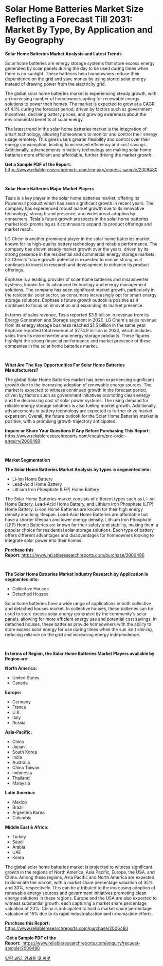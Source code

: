 <p><h1>Solar Home Batteries Market Size Reflecting a Forecast Till 2031: Market By Type, By Application and By Geography</h1></p><p><strong>Solar Home Batteries Market Analysis and Latest Trends</strong></p>
<p><p>Solar home batteries are energy storage systems that store excess energy generated by solar panels during the day to be used during times when there is no sunlight. These batteries help homeowners reduce their dependence on the grid and save money by using stored solar energy instead of drawing power from the electricity grid.</p><p>The global solar home batteries market is experiencing steady growth, with an increasing number of homeowners opting for renewable energy solutions to power their homes. The market is expected to grow at a CAGR of 4.1% during the forecast period, driven by factors such as government incentives, declining battery prices, and growing awareness about the environmental benefits of solar energy.</p><p>The latest trend in the solar home batteries market is the integration of smart technology, allowing homeowners to monitor and control their energy usage remotely. This gives users greater flexibility and control over their energy consumption, leading to increased efficiency and cost savings. Additionally, advancements in battery technology are making solar home batteries more efficient and affordable, further driving the market growth.</p></p>
<p><strong>Get a Sample PDF of the Report:&nbsp;</strong> <a href="https://www.reliableresearchreports.com/enquiry/request-sample/2006480">https://www.reliableresearchreports.com/enquiry/request-sample/2006480</a></p>
<p>&nbsp;</p>
<p><strong>Solar Home Batteries Major Market Players</strong></p>
<p><p>Tesla is a key player in the solar home batteries market, offering its Powerwall product which has seen significant growth in recent years. The company has experienced robust market growth due to its innovative technology, strong brand presence, and widespread adoption by consumers. Tesla's future growth prospects in the solar home batteries market look promising as it continues to expand its product offerings and market reach.</p><p>LG Chem is another prominent player in the solar home batteries market, known for its high-quality battery technology and reliable performance. The company has shown steady market growth over the years, driven by its strong presence in the residential and commercial energy storage markets. LG Chem's future growth potential is expected to remain strong as it continues to invest in research and development to enhance its product offerings.</p><p>Enphase is a leading provider of solar home batteries and microinverter systems, known for its advanced technology and energy management solutions. The company has seen significant market growth, particularly in the residential solar sector, as consumers increasingly opt for smart energy storage solutions. Enphase's future growth outlook is positive as it continues to focus on innovation and expanding its market presence.</p><p>In terms of sales revenue, Tesla reported $3.5 billion in revenue from its Energy Generation and Storage segment in 2020. LG Chem's sales revenue from its energy storage business reached $1.5 billion in the same year. Enphase reported total revenue of $774.9 million in 2020, which includes sales from its microinverter and energy storage products. These figures highlight the strong financial performance and market presence of these companies in the solar home batteries market.</p></p>
<p>&nbsp;</p>
<p><strong>What Are The Key Opportunities For Solar Home Batteries Manufacturers?</strong></p>
<p><p>The global Solar Home Batteries market has been experiencing significant growth due to the increasing adoption of renewable energy sources. The market is expected to witness continued growth in the forecast period, driven by factors such as government initiatives promoting clean energy and the decreasing cost of solar power systems. The rising demand for reliable energy storage solutions is also fueling market growth. Additionally, advancements in battery technology are expected to further drive market expansion. Overall, the future outlook for the Solar Home Batteries market is positive, with a promising growth trajectory anticipated.</p></p>
<p><strong>Inquire or Share Your Questions If Any Before Purchasing This Report:</strong> <a href="https://www.reliableresearchreports.com/enquiry/pre-order-enquiry/2006480">https://www.reliableresearchreports.com/enquiry/pre-order-enquiry/2006480</a></p>
<p>&nbsp;</p>
<p><strong>Market Segmentation</strong></p>
<p><strong>The Solar Home Batteries Market Analysis by types is segmented into:</strong></p>
<p><ul><li>Li-ion Home Battery</li><li>Lead-Acid Home Battery</li><li>Lithium Iron Phosphate (LFP) Home Battery</li></ul></p>
<p><p>The Solar Home Batteries market consists of different types such as Li-ion Home Battery, Lead-Acid Home Battery, and Lithium Iron Phosphate (LFP) Home Battery. Li-ion Home Batteries are known for their high energy density and long lifespan. Lead-Acid Home Batteries are affordable but have a shorter lifespan and lower energy density. Lithium Iron Phosphate (LFP) Home Batteries are known for their safety and stability, making them a popular choice for residential solar storage solutions. Each type of battery offers different advantages and disadvantages for homeowners looking to integrate solar power into their homes.</p></p>
<p><strong>Purchase this Report:&nbsp;</strong><a href="https://www.reliableresearchreports.com/purchase/2006480">https://www.reliableresearchreports.com/purchase/2006480</a></p>
<p>&nbsp;</p>
<p><strong>The Solar Home Batteries Market Industry Research by Application is segmented into:</strong></p>
<p><ul><li>Collective Houses</li><li>Detached Houses</li></ul></p>
<p><p>Solar home batteries have a wide range of applications in both collective and detached houses market. In collective houses, these batteries can be used to store excess solar energy generated by the community's solar panels, allowing for more efficient energy use and potential cost savings. In detached houses, these batteries provide homeowners with the ability to store excess solar energy for use during times when the sun isn't shining, reducing reliance on the grid and increasing energy independence.</p></p>
<p>&nbsp;</p>
<p><strong>In terms of Region, the Solar Home Batteries Market Players available by Region are:</strong></p>
<p>
    <p> <strong> North America: </strong>
        <ul>
            <li>United States</li>
            <li>Canada</li>
        </ul>
        </p> 
    <p> <strong> Europe: </strong>
        <ul>
            <li>Germany</li>
            <li>France</li>
            <li>U.K.</li>
            <li>Italy</li>
            <li>Russia</li>
        </ul>
        </p> 
    <p> <strong> Asia-Pacific: </strong>
        <ul>
            <li>China</li>
            <li>Japan</li>
            <li>South Korea</li>
            <li>India</li>
            <li>Australia</li>
            <li>China Taiwan</li>
            <li>Indonesia</li>
            <li>Thailand</li>
            <li>Malaysia</li>
        </ul>
        </p> 
    <p> <strong> Latin America: </strong>
        <ul>
            <li>Mexico</li>
            <li>Brazil</li>
            <li>Argentina Korea</li>
            <li>Colombia</li>
        </ul>
        </p> 
    <p> <strong> Middle East & Africa: </strong>
        <ul>
            <li>Turkey</li>
            <li>Saudi</li>
            <li>Arabia</li>
            <li>UAE</li>
            <li>Korea</li>
        </ul>
    </p>
    </p>
<p><p>The global solar home batteries market is projected to witness significant growth in the regions of North America, Asia Pacific, Europe, the USA, and China. Among these regions, Asia Pacific and North America are expected to dominate the market, with a market share percentage valuation of 35% and 30%, respectively. This can be attributed to the increasing adoption of renewable energy sources and government initiatives promoting clean energy solutions in these regions. Europe and the USA are also expected to witness substantial growth, each capturing a market share percentage valuation of 20%. China is anticipated to hold a market share percentage valuation of 15% due to its rapid industrialization and urbanization efforts.</p></p>
<p><strong>Purchase this Report: </strong><a href="https://www.reliableresearchreports.com/purchase/2006480">https://www.reliableresearchreports.com/purchase/2006480</a></p>
<p>&nbsp;<strong>Get a Sample PDF of the Report:&nbsp;&nbsp;</strong><a href="https://www.reliableresearchreports.com/enquiry/request-sample/2006480">https://www.reliableresearchreports.com/enquiry/request-sample/2006480</a></p>
<p><strong></strong></p>
<p><p><a href="https://github.com/plelbej847484502/Market-Research-Report-List-1/blob/main/882936215245.md">말린 과일, 견과류 및 씨앗</a></p></p>